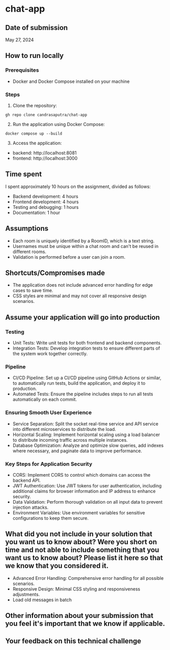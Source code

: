 # chat-app

## Date of submission
May 27, 2024

## How to run locally
### Prerequisites
- Docker and Docker Compose installed on your machine

### Steps
1. Clone the repository:
```
gh repo clone candrasaputra/chat-app
```
2. Run the application using Docker Compose:
```
docker compose up --build
```
3. Access the application:
- backend: http://localhost:8081
- frontend: http://localhost:3000

## Time spent
I spent approximately 10 hours on the assignment, divided as follows:
- Backend development: 4 hours
- Frontend development: 4 hours
- Testing and debugging: 1 hours
- Documentation: 1 hour

## Assumptions
- Each room is uniquely identified by a RoomID, which is a text string.
- Usernames must be unique within a chat room and can't be reused in different rooms.
- Validation is performed before a user can join a room.

## Shortcuts/Compromises made
- The application does not include advanced error handling for edge cases to save time.
- CSS styles are minimal and may not cover all responsive design scenarios.

## Assume your application will go into production
### Testing
- Unit Tests: Write unit tests for both frontend and backend components.
- Integration Tests: Develop integration tests to ensure different parts of the system work together correctly.

### Pipeline
- CI/CD Pipeline: Set up a CI/CD pipeline using GitHub Actions or similar, to automatically run tests, build the application, and deploy it to production.
- Automated Tests: Ensure the pipeline includes steps to run all tests automatically on each commit.

### Ensuring Smooth User Experience
- Service Separation: Split the socket real-time service and API service into different microservices to distribute the load.
- Horizontal Scaling: Implement horizontal scaling using a load balancer to distribute incoming traffic across multiple instances.
- Database Optimization: Analyze and optimize slow queries, add indexes where necessary, and paginate data to improve performance.

### Key Steps for Application Security
- CORS: Implement CORS to control which domains can access the backend API.
- JWT Authentication: Use JWT tokens for user authentication, including additional claims for browser information and IP address to enhance security.
- Data Validation: Perform thorough validation on all input data to prevent injection attacks.
- Environment Variables: Use environment variables for sensitive configurations to keep them secure.

## What did you not include in your solution that you want us to know about? Were you short on time and not able to include something that you want us to know about? Please list it here so that we know that you considered it.
- Advanced Error Handling: Comprehensive error handling for all possible scenarios.
- Responsive Design: Minimal CSS styling and responsiveness adjustments.
- Load old messages in batch

## Other information about your submission that you feel it's important that we know if applicable.

## Your feedback on this technical challenge
